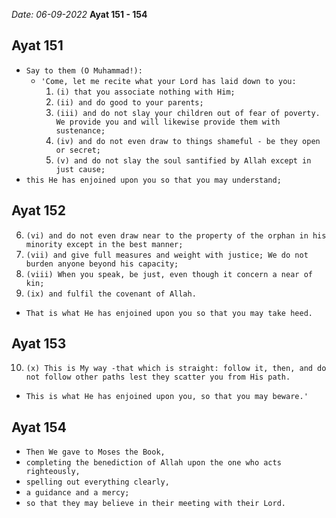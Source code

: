 *Date: 06-09-2022*
**Ayat 151 - 154**

## Ayat 151

- `Say to them (O Muhammad!):`
  - `'Come, let me recite what your Lord has laid down to you:`
    1. `(i) that you associate nothing with Him;`
    2. `(ii) and do good to your parents;`
    3. `(iii) and do not slay your children out of fear of poverty. We provide you and will likewise provide them with sustenance;`
    4. `(iv) and do not even draw to things shameful - be they open or secret;`
    5. `(v) and do not slay the soul santified by Allah except in just cause;`
- `this He has enjoined upon you so that you may understand;`


## Ayat 152

6. `(vi) and do not even draw near to the property of the orphan in his minority except in the best manner;`
7. `(vii) and give full measures and weight with justice; We do not burden anyone beyond his capacity;`
8. `(viii) When you speak, be just, even though it concern a near of kin;`
9. `(ix) and fulfil the covenant of Allah.`
- `That is what He has enjoined upon you so that you may take heed.`

## Ayat 153

10. `(x) This is My way -that which is straight: follow it, then, and do not follow other paths lest they scatter you from His path.`
- `This is what He has enjoined upon you, so that you may beware.'`

## Ayat 154

- `Then We gave to Moses the Book,`
- `completing the benediction of Allah upon the one who acts righteously,`
- `spelling out everything clearly,`
- `a guidance and a mercy;`
- `so that they may believe in their meeting with their Lord.`